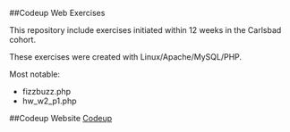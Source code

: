 ##Codeup Web Exercises

This repository include exercises initiated within 12 weeks in the Carlsbad cohort. 

These exercises were created with Linux/Apache/MySQL/PHP.

Most notable:

- fizzbuzz.php
- hw_w2_p1.php

##Codeup Website
<a href="www.codeup.com">Codeup</a>
